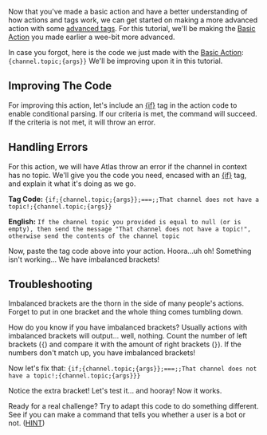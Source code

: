 Now that you've made a basic action and have a better understanding of how actions and tags work, we can get started on making a more advanced action with some [advanced tags](https://atlasbot.xyz/documentation/tutorials/Tags/Advanced_Tags). For this tutorial, we'll be making the [Basic Action](https://atlasbot.xyz/documentation/tutorials/Actions/Basic_Action) you made earlier a wee-bit more advanced.

In case you forgot, here is the code we just made with the [Basic Action](https://atlasbot.xyz/documentation/tutorials/Actions/Basic_Action): ```{channel.topic;{args}}``` We'll be improving upon it in this tutorial.

## Improving The Code
For improving this action, let's include an [{if}](https://atlasbot.xyz/documentation/tags/if) tag in the action code to enable conditional parsing. If our criteria is met, the command will succeed. If the criteria is not met, it will throw an error.

## Handling Errors
For this action, we will have Atlas throw an error if the channel in context has no topic. We'll give you the code you need, encased with an [{if}](https://atlasbot.xyz/documentation/tags/if) tag, and explain it what it's doing as we go.

**Tag Code:** ```{if;{channel.topic;{args}};===;;That channel does not have a topic!;{channel.topic;{args}}```

**English:** ```If the channel topic you provided is equal to null (or is empty), then send the message "That channel does not have a topic!", otherwise send the contents of the channel topic```

Now, paste the tag code above into your action.
Hoora...uh oh! Something isn't working... We have imbalanced brackets!

## Troubleshooting
Imbalanced brackets are the thorn in the side of many people's actions. Forget to put in one bracket and the whole thing comes tumbling down.

How do you know if you have imbalanced brackets? Usually actions with imbalanced brackets will output... well, nothing. Count the number of left brackets (`{`) and compare it with the amount of right brackets (`}`). If the numbers don't match up, you have imbalanced brackets!

Now let's fix that:
```{if;{channel.topic;{args}};===;;That channel does not have a topic!;{channel.topic;{args}}}```

Notice the extra bracket! Let's test it... and hooray! Now it works.

Ready for a real challenge? Try to adapt this code to do something different. See if you can make a command that tells you whether a user is a bot or not. ([HINT](https://atlasbot.xyz/documentation/tags/user.bot))
